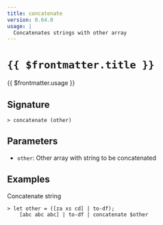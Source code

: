 ```yaml
---
title: concatenate
version: 0.64.0
usage: |
  Concatenates strings with other array
---
```


# <code>{{ $frontmatter.title }}</code>

<div style='white-space: pre-wrap;'>{{ $frontmatter.usage }}</div>

## Signature

```> concatenate (other)```

## Parameters

 -  `other`: Other array with string to be concatenated

## Examples

Concatenate string
```shell
> let other = ([za xs cd] | to-df);
    [abc abc abc] | to-df | concatenate $other
```
